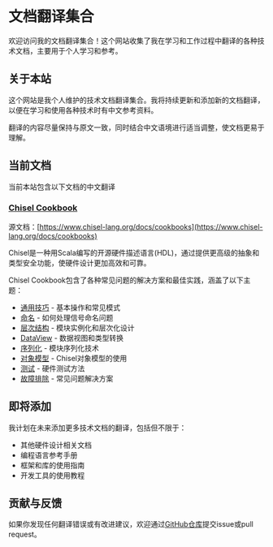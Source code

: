 # 文档翻译集合

欢迎访问我的文档翻译集合！这个网站收集了我在学习和工作过程中翻译的各种技术文档，主要用于个人学习和参考。

## 关于本站

这个网站是我个人维护的技术文档翻译集合。我将持续更新和添加新的文档翻译，以便在学习和使用各种技术时有中文参考资料。

翻译的内容尽量保持与原文一致，同时结合中文语境进行适当调整，使文档更易于理解。

## 当前文档

当前本站包含以下文档的中文翻译

### [Chisel Cookbook](chisel_cookbooks/index.md)

源文档：[https://www.chisel-lang.org/docs/cookbooks](https://www.chisel-lang.org/docs/cookbooks)


Chisel是一种用Scala编写的开源硬件描述语言(HDL)，通过提供更高级的抽象和类型安全功能，使硬件设计更加高效和可靠。

Chisel Cookbook包含了各种常见问题的解决方案和最佳实践，涵盖了以下主题：

- [通用技巧](chisel_cookbooks/cookbook.md) - 基本操作和常见模式
- [命名](chisel_cookbooks/naming.md) - 如何处理信号命名问题
- [层次结构](chisel_cookbooks/hierarchy.md) - 模块实例化和层次化设计
- [DataView](chisel_cookbooks/dataview.md) - 数据视图和类型转换
- [序列化](chisel_cookbooks/serialization.md) - 模块序列化技术
- [对象模型](chisel_cookbooks/objectmodel.md) - Chisel对象模型的使用
- [测试](chisel_cookbooks/testing.md) - 硬件测试方法
- [故障排除](chisel_cookbooks/troubleshooting.md) - 常见问题解决方案

## 即将添加

我计划在未来添加更多技术文档的翻译，包括但不限于：

- 其他硬件设计相关文档
- 编程语言参考手册
- 框架和库的使用指南
- 开发工具的使用教程

## 贡献与反馈

如果你发现任何翻译错误或有改进建议，欢迎通过[GitHub仓库](https://github.com/ZhaoCake/translation_docs)提交issue或pull request。